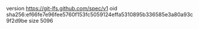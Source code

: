 version https://git-lfs.github.com/spec/v1
oid sha256:ef66fe7e96fee5760f153fc5059124effa5310895b336585e3a80a93c9f2d9be
size 5096
